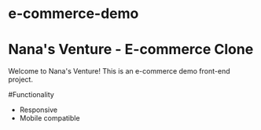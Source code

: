 # e-commerce-demo

# Nana's Venture - E-commerce Clone
Welcome to Nana's Venture! This is an e-commerce demo front-end project.

#Functionality
- Responsive
- Mobile compatible
